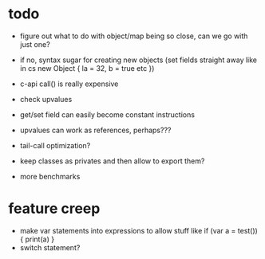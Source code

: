 # todo

* figure out what to do with object/map being so close, can we go with just one?
* if no, syntax sugar for creating new objects (set fields straight away like in cs new Object { la = 32, b = true etc })

* c-api call() is really expensive
* check upvalues
* get/set field can easily become constant instructions
* upvalues can work as references, perhaps???
* tail-call optimization?
* keep classes as privates and then allow to export them?
* more benchmarks

# feature creep
* make var statements into expressions to allow stuff like if (var a = test()) { print(a) }
* switch statement?
